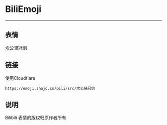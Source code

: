 # BiliEmoji
---
## 表情
坎公骑冠剑
## 链接
使用Cloudflare
```
https://emoji.shojo.cn/bili/src/坎公骑冠剑
```
## 说明
Bilibili 表情的版权归原作者所有
